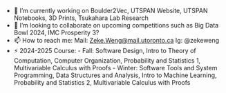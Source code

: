 - 🔭 I’m currently working on Boulder2Vec, UTSPAN Website, UTSPAN Notebooks, 3D Prints, Tsukahara Lab Research
- 👯 I’m looking to collaborate on upcoming competitions such as Big Data Bowl 2024, IMC Prosperity 3?
- 📫 How to reach me: Mail: Zeke.Weng@mail.utoronto.ca Ig: @zekeweng
- ⚡ 2024-2025 Course:
      - Fall: Software Design, Intro to Theory of Computation, Computer Organization, Probability and Statistics 1, Multivariable Calculus with Proofs
      - Winter: Software Tools and System Programming, Data Structures and Analysis, Intro to Machine Learning, Probability and Statistics 2, Multivariable Calculus with Proofs
